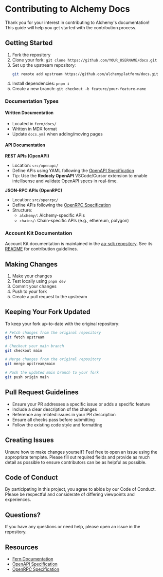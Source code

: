 # Contributing to Alchemy Docs

Thank you for your interest in contributing to Alchemy's documentation! This guide will help you get started with the contribution process.

## Getting Started

1. Fork the repository
2. Clone your fork: `git clone https://github.com/YOUR_USERNAME/docs.git`
3. Set up the upstream repository:
   ```bash
   git remote add upstream https://github.com/alchemyplatform/docs.git
   ```
4. Install dependencies: `pnpm i`
5. Create a new branch: `git checkout -b feature/your-feature-name`

### Documentation Types

#### Written Documentation

- Located in `fern/docs/`
- Written in MDX format
- Update `docs.yml` when adding/moving pages

#### API Documentation

**REST APIs (OpenAPI)**

- Location: `src/openapi/`
- Define APIs using YAML following the [OpenAPI Specification](https://spec.openapis.org/oas/latest.html)
- Tip: Use the **Redocly OpenAPI** VSCode/Cursor extension to enable intellisense and validate OpenAPI specs in real-time.

**JSON-RPC APIs (OpenRPC)**

- Location: `src/openrpc/`
- Define APIs following the [OpenRPC Specification](https://spec.open-rpc.org/)
- Structure:
  - `alchemy/`: Alchemy-specific APIs
  - `chains/`: Chain-specific APIs (e.g., ethereum, polygon)

### Account Kit Documentation

Account Kit documentation is maintained in the [aa-sdk repository](https://github.com/alchemyplatform/aa-sdk). See its [README](https://github.com/alchemyplatform/aa-sdk/blob/main/docs/README.md) for contribution guidelines.

## Making Changes

1. Make your changes
2. Test locally using `pnpm dev`
3. Commit your changes
4. Push to your fork
5. Create a pull request to the upstream

## Keeping Your Fork Updated

To keep your fork up-to-date with the original repository:

```bash
# Fetch changes from the original repository
git fetch upstream

# Checkout your main branch
git checkout main

# Merge changes from the original repository
git merge upstream/main

# Push the updated main branch to your fork
git push origin main
```

## Pull Request Guidelines

- Ensure your PR addresses a specific issue or adds a specific feature
- Include a clear description of the changes
- Reference any related issues in your PR description
- Ensure all checks pass before submitting
- Follow the existing code style and formatting

## Creating Issues

Unsure how to make changes yourself? Feel free to open an issue using the appropriate template. Please fill out required fields and provide as much detail as possible to ensure contributors can be as helpful as possible.

## Code of Conduct

By participating in this project, you agree to abide by our Code of Conduct. Please be respectful and considerate of differing viewpoints and experiences.

## Questions?

If you have any questions or need help, please open an issue in the repository.

## Resources

- [Fern Documentation](https://buildwithfern.com/learn)
- [OpenAPI Specification](https://swagger.io/specification/)
- [OpenRPC Specification](https://spec.open-rpc.org/)
